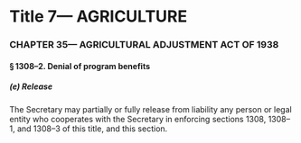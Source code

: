 
# Title 7— AGRICULTURE
### CHAPTER 35— AGRICULTURAL ADJUSTMENT ACT OF 1938
#### § 1308–2. Denial of program benefits
##### (e) Release

The Secretary may partially or fully release from liability any person or legal entity who cooperates with the Secretary in enforcing sections 1308, 1308–1, and 1308–3 of this title, and this section.
